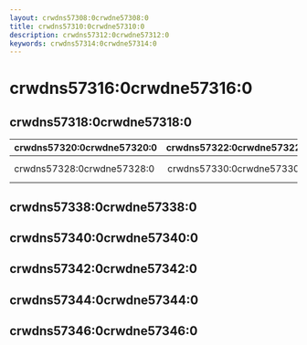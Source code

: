 ```yaml
---
layout: crwdns57308:0crwdne57308:0
title: crwdns57310:0crwdne57310:0
description: crwdns57312:0crwdne57312:0
keywords: crwdns57314:0crwdne57314:0
---
```


# crwdns57316:0crwdne57316:0

## crwdns57318:0crwdne57318:0
| crwdns57320:0crwdne57320:0 | crwdns57322:0crwdne57322:0 | crwdns57324:0crwdne57324:0 | crwdns57326:0crwdne57326:0                            |
|:-------------------------- |:--------------------------:|:--------------------------:|:----------------------------------------------------- |
| crwdns57328:0crwdne57328:0 | crwdns57330:0crwdne57330:0 | crwdns57332:0crwdne57332:0 | crwdns57334:0crwdne57334:0 crwdns57336:0crwdne57336:0 |

## crwdns57338:0crwdne57338:0

## crwdns57340:0crwdne57340:0

## crwdns57342:0crwdne57342:0

## crwdns57344:0crwdne57344:0

<carbon-ad />

## crwdns57346:0crwdne57346:0
<up-next />

<vuetify-ad />

<contribute />
